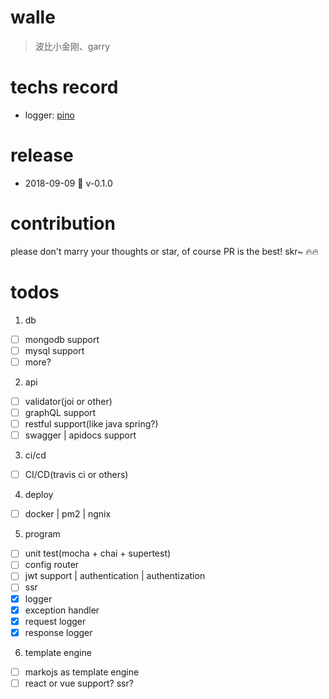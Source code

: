 # walle

> 波比小金刚、garry

# techs record

* logger: [pino](http://getpino.io/#/docs/web?id=koa)

# release

- 2018-09-09 🚀 v-0.1.0

# contribution

please don't marry your thoughts or star, of course PR is the best! skr~ 🔥🔥

# todos

1. db

- [ ] mongodb support
- [ ] mysql support
- [ ] more?

2. api

- [ ] validator(joi or other)
- [ ] graphQL support
- [ ] restful support(like java spring?)
- [ ] swagger | apidocs support

3. ci/cd

- [ ] CI/CD(travis ci or others)

4. deploy

- [ ] docker | pm2 | ngnix

5. program

- [ ] unit test(mocha + chai + supertest)
- [ ] config router 
- [ ] jwt support | authentication | authentization
- [ ] ssr
- [x] logger
- [x] exception handler
- [x] request logger
- [x] response logger

6. template engine

- [ ] markojs as template engine
- [ ] react or vue support? ssr?
